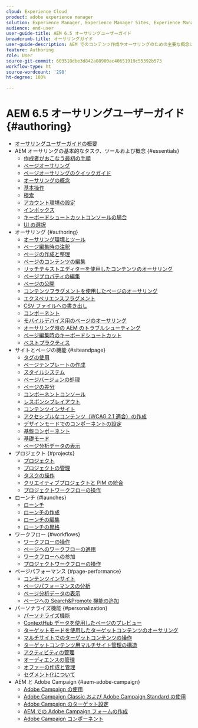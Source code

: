 ```yaml
---
cloud: Experience Cloud
product: adobe experience manager
solution: Experience Manager, Experience Manager Sites, Experience Manager 6.5
audience: end-user
user-guide-title: AEM 6.5 オーサリングユーザーガイド
breadcrumb-title: オーサリングガイド
user-guide-description: AEM でのコンテンツ作成やオーサリングのための主要な概念について説明します。
feature: Authoring
role: User
source-git-commit: 603518dbe3d842a08900ac40651919c55392b573
workflow-type: ht
source-wordcount: '298'
ht-degree: 100%

---
```



# AEM 6.5 オーサリングユーザーガイド {#authoring}

+ [オーサリングユーザーガイドの概要](home.md)
+ AEM オーサリングの基本的なタスク、ツールおよび概念 {#essentials}
   + [作成者がおこなう最初の手順](first-steps.md)
   + [ページオーサリング](page-authoring.md)
   + [ページオーサリングのクイックガイド](qg-page-authoring.md)
   + [オーサリングの概念](author.md)
   + [基本操作 ](basic-handling.md)
   + [検索](search.md)
   + [アカウント環境の設定 ](user-properties.md)
   + [インボックス ](inbox.md)
   + [キーボードショートカットコンソールの場合](keyboard-shortcuts.md)
   + [UI の選択 ](select-ui.md)
+ オーサリング {#authoring}
   + [オーサリング環境とツール](author-environment-tools.md)
   + [ページ編集時の注釈 ](annotations.md)
   + [ページの作成と整理 ](managing-pages.md)
   + [ページのコンテンツの編集 ](editing-content.md)
   + [リッチテキストエディターを使用したコンテンツのオーサリング](rich-text-editor.md)
   + [ページプロパティの編集 ](editing-page-properties.md)
   + [ページの公開 ](publishing-pages.md)
   + [コンテンツフラグメントを使用したページのオーサリング ](content-fragments.md)
   + [エクスペリエンスフラグメント](experience-fragments.md)
   + [CSV ファイルへの書き出し](csv-export.md)
   + [コンポーネント](default-components.md)
   + [モバイルデバイス用のページのオーサリング](mobile.md)
   + [オーサリング時の AEM のトラブルシューティング](troubleshooting.md)
   + [ページ編集時のキーボードショートカット](page-authoring-keyboard-shortcuts.md)
   + [ベストプラクティス](best-practices.md)
+ サイトとページの機能 {#siteandpage}
   + [タグの使用 ](tags.md)
   + [ページテンプレートの作成](templates.md)
   + [スタイルシステム ](style-system.md)
   + [ページバージョンの処理 ](working-with-page-versions.md)
   + [ページの差分 ](page-diff.md)
   + [コンポーネントコンソール](default-components-console.md)
   + [レスポンシブレイアウト](responsive-layout.md)
   + [コンテンツインサイト](content-insights.md)
   + [アクセシブルなコンテンツ（WCAG 2.1 適合）の作成](creating-accessible-content.md)
   + [デザインモードでのコンポーネントの設定 ](default-components-designmode.md)
   + [基盤コンポーネント](default-components-foundation.md)
   + [基礎モード](scaffolding.md)
   + [ページ分析データの表示 ](page-analytics-using.md)
+ プロジェクト {#projects}
   + [プロジェクト](projects.md)
   + [プロジェクトの管理 ](touch-ui-managing-projects.md)
   + [タスクの操作](task-content.md)
   + [クリエイティブプロジェクトと PIM の統合](managing-product-information.md)
   + [プロジェクトワークフローの操作 ](projects-with-workflows.md)
+ ローンチ {#launches}
   + [ローンチ](launches.md)
   + [ローンチの作成](launches-creating.md)
   + [ローンチの編集](launches-editing.md)
   + [ローンチの昇格](launches-promoting.md)
+ ワークフロー {#workflows}
   + [ワークフローの操作](workflows.md)
   + [ページへのワークフローの適用 ](workflows-applying.md)
   + [ワークフローへの参加 ](workflows-participating.md)
   + [プロジェクトワークフローの操作](https://experienceleague.adobe.com/docs/experience-manager-65/authoring/projects/projects-with-workflows.html?lang=ja)
+ ページパフォーマンス {#page-performance}
   + [コンテンツインサイト](https://experienceleague.adobe.com/docs/experience-manager-65/authoring/siteandpage/content-insights.html?lang=ja)
   + [ページパフォーマンスの分析 ](ci-analyze.md)
   + [ページ分析データの表示 ](pa-using.md)
   + [ページへの Search&amp;Promote 機能の追加 ](search-and-promote.md)
+ パーソナライズ機能 {#personalization}
   + [パーソナライズ機能](personalization.md)
   + [ContextHub データを使用したページのプレビュー](ch-previewing.md)
   + [ターゲットモードを使用したターゲットコンテンツのオーサリング](content-targeting-touch.md)
   + [マルチサイトでのターゲットコンテンツの操作](multisite-support-targeted-content.md)
   + [ターゲットコンテンツ用マルチサイト管理の構造](technical-multisite-targeted.md)
   + [アクティビティの管理 ](activitylib.md)
   + [オーディエンスの管理 ](managing-audiences.md)
   + [オファーの作成と管理 ](offerlib.md)
   + [セグメント化について ](segmentation-overview.md)
+ AEM と Adobe Campaign {#aem-adobe-campaign}
   + [Adobe Campaign の使用](adobe-campaign.md)
   + [Adobe Campaign Classic および Adobe Campaign Standard の使用](campaign.md)
   + [Adobe Campaign のターゲット設定 ](target-adobe-campaign.md)
   + [AEM での Adobe Campaign フォームの作成 ](adobe-campaign-forms.md)
   + [Adobe Campaign コンポーネント](adobe-campaign-components.md)

